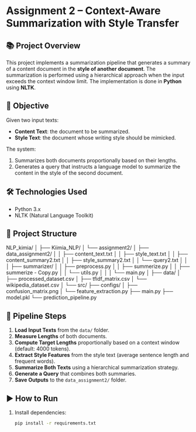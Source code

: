# Assignment 2 – Context-Aware Summarization with Style Transfer

## 📚 Project Overview

This project implements a summarization pipeline that generates a summary of a content document in the **style of another document**. The summarization is performed using a hierarchical approach when the input exceeds the context window limit. The implementation is done in **Python** using **NLTK**.

## 🧠 Objective

Given two input texts:
- **Content Text**: the document to be summarized.
- **Style Text**: the document whose writing style should be mimicked.

The system:
1. Summarizes both documents proportionally based on their lengths.
2. Generates a query that instructs a language model to summarize the content in the style of the second document.

## 🛠️ Technologies Used
- Python 3.x
- NLTK (Natural Language Toolkit)

## 📁 Project Structure

NLP_kimia/ │ 
├── Kiimia_NLP/ │ └── assignment2/ │ ├── data_assignment2/ │ │ ├── content_text.txt │ │ ├── style_text.txt │ │ ├── content_summary2.txt │ │ ├── style_summary2.txt │ │ └── query2.txt │ │ │ ├── summarizer/ │ │
├── preprocess.py │ │ 
├── summerize.py │ │ 
├── summerize - Copy.py │ │
└── utils.py │ │ │ └── main.py │ 
├── data/ │ 
├── processed_dataset.csv │ 
├── tfidf_matrix.csv │ 
└── wikipedia_dataset.csv │ 
└── src/ 
├── configs/ 
│ 
├── confusion_matrix.png │ 
└── feature_extraction.py 
├── main.py 
├── model.pkl 
└── prediction_pipeline.py

## 🔄 Pipeline Steps

1. **Load Input Texts** from the `data/` folder.
2. **Measure Lengths** of both documents.
3. **Compute Target Lengths** proportionally based on a context window (default: 4000 tokens).
4. **Extract Style Features** from the style text (average sentence length and frequent words).
5. **Summarize Both Texts** using a hierarchical summarization strategy.
6. **Generate a Query** that combines both summaries.
7. **Save Outputs** to the `data_assignment2/` folder.

## ▶️ How to Run

1. Install dependencies:
   ```bash
   pip install -r requirements.txt
